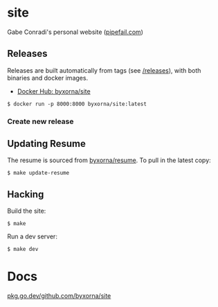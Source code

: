 # site

Gabe Conradi's personal website ([pipefail.com](https://pipefail.com))

## Releases

Releases are built automatically from tags (see [/releases](https://github.com/byxorna/site/releases)), with both binaries and docker images.

- [Docker Hub: byxorna/site](https://hub.docker.com/repository/docker/byxorna/site)

```
$ docker run -p 8000:8000 byxorna/site:latest
```

### Create new release



## Updating Resume

The resume is sourced from [byxorna/resume](https://github.com/byxorna/resume). To pull in the latest copy:

```
$ make update-resume
```

## Hacking

Build the site:

```
$ make
```

Run a dev server:

```
$ make dev
```

# Docs

[pkg.go.dev/github.com/byxorna/site](https://pkg.go.dev/github.com/byxorna/site)
